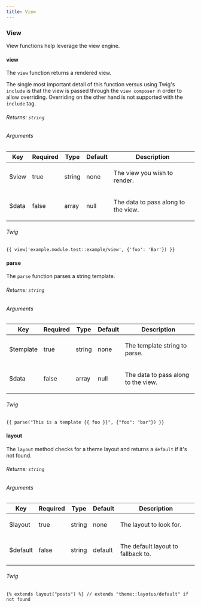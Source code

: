 ```yaml
---
title: View
---
```


### View

View functions help leverage the view engine.

#### view

The `view` function returns a rendered view.

The single most important detail of this function versus using Twig's `include` is that the view is passed through the `view composer` in order to allow overriding. Overriding on the other hand is not supported with the `include` tag.

###### Returns: `string`

###### Arguments

<table class="table table-bordered table-striped">

<thead>

<tr>

<th>Key</th>

<th>Required</th>

<th>Type</th>

<th>Default</th>

<th>Description</th>

</tr>

</thead>

<tbody>

<tr>

<td>

$view

</td>

<td>

true

</td>

<td>

string

</td>

<td>

none

</td>

<td>

The view you wish to render.

</td>

</tr>

<tr>

<td>

$data

</td>

<td>

false

</td>

<td>

array

</td>

<td>

null

</td>

<td>

The data to pass along to the view.

</td>

</tr>

</tbody>

</table>

###### Twig

    {{ view('example.module.test::example/view', {'foo': 'Bar'}) }}

#### parse

The `parse` function parses a string template.

###### Returns: `string`

###### Arguments

<table class="table table-bordered table-striped">

<thead>

<tr>

<th>Key</th>

<th>Required</th>

<th>Type</th>

<th>Default</th>

<th>Description</th>

</tr>

</thead>

<tbody>

<tr>

<td>

$template

</td>

<td>

true

</td>

<td>

string

</td>

<td>

none

</td>

<td>

The template string to parse.

</td>

</tr>

<tr>

<td>

$data

</td>

<td>

false

</td>

<td>

array

</td>

<td>

null

</td>

<td>

The data to pass along to the view.

</td>

</tr>

</tbody>

</table>

###### Twig

    {{ parse("This is a template {{ foo }}", {"foo": "bar"}) }}

#### layout

The `layout` method checks for a theme layout and returns a `default` if it's not found.

###### Returns: `string`

###### Arguments

<table class="table table-bordered table-striped">

<thead>

<tr>

<th>Key</th>

<th>Required</th>

<th>Type</th>

<th>Default</th>

<th>Description</th>

</tr>

</thead>

<tbody>

<tr>

<td>

$layout

</td>

<td>

true

</td>

<td>

string

</td>

<td>

none

</td>

<td>

The layout to look for.

</td>

</tr>

<tr>

<td>

$default

</td>

<td>

false

</td>

<td>

string

</td>

<td>

default

</td>

<td>

The default layout to fallback to.

</td>

</tr>

</tbody>

</table>

###### Twig

    {% extends layout("posts") %} // extends "theme::layotus/default" if not found
